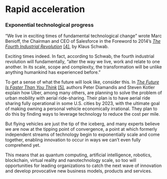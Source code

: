 # Rapid acceleration

### Exponential technological progress

“We live in exciting times of fundamental technological change” wrote Marc Benioff, the Chairman and CEO of Salesforce in the Foreword to 2014’s [_The Fourth Industrial Revolution_](https://www.goodreads.com/book/show/28570175-the-fourth-industrial-revolution?ac=1&from_search=true&qid=PDiZWQeexB&rank=1) [\[4\]](../endnotes/endnotes.md), by Klaus Schwab.

Exciting times indeed. In fact, according to Schwab, the fourth industrial revolution will fundamentally, “alter the way we live, work and relate to one another. In its scale, scope and complexity, the transformation will be unlike anything humankind has experienced before.”

To get a sense of what the future will look like, consider this. In [_The Future Is Faster Than You Thin_](https://www.goodreads.com/book/show/52290273-the-future-is-faster-than-you-think?from_search=true&from_srp=true&qid=2tmh6G4w5t&rank=1)[_k_](https://www.goodreads.com/book/show/52290273-the-future-is-faster-than-you-think?from_search=true&from_srp=true&qid=2tmh6G4w5t&rank=1) [\[5\]](../endnotes/endnotes.md), authors Peter Diamandis and Steven Kotler explain how Uber, among many others, are planning to solve the problem of urban mobility with aerial ride-sharing. Their plan is to have aerial ride sharing fully operational in some U.S. cities by 2023, with the ultimate goal of making owning a personal vehicle economically irrational. They plan to do this by finding ways to leverage technology to reduce the cost per mile.

But flying vehicles are just the tip of the iceberg, and many experts believe we are now at the tipping point of convergence, a point at which formerly independent streams of technology begin to exponentially scale and come together, enabling innovation to occur in ways we can’t even fully comprehend yet.

This means that as quantum computing, artificial intelligence, robotics, blockchain, virtual reality and nanotechnology scale, so too will opportunities for leading organizations to catch the next wave of innovation and develop provocative new business models, products and services.

